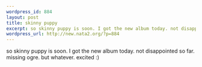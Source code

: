 ```yaml
--- 
wordpress_id: 884
layout: post
title: skinny puppy
excerpt: so skinny puppy is soon. I got the new album today. not disappointed so far. missing ogre. but whatever. excited :)
wordpress_url: http://new.nata2.org/?p=884
---
```

so skinny puppy is soon. I got the new album today. not disappointed so far. missing ogre. but whatever. excited :)
